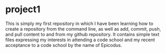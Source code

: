 # project1

This is simply my first repository in which I have been learning how to create a repository from the command line, as well as add, commit, push, and pull content to and from my github repository. It contains simple text files expressing my interests in attending a code school and my recent acceptance to a code school by the name of Epicodus. 
